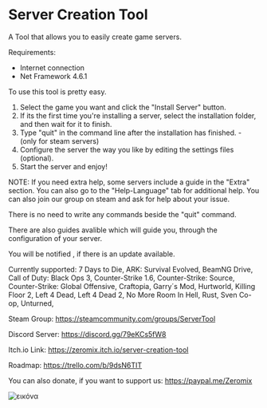 # Server Creation Tool
A Tool that allows you to easily create game servers.

Requirements:
- Internet connection
- Net Framework 4.6.1

To use this tool is pretty easy.

1) Select the game you want and click the "Install Server" button.
2) If its the first time you're installing a server, select the installation folder, and then wait for it to finish.
3) Type "quit" in the command line after the installation has finished. - (only for steam servers)
4) Configure the server the way you like by editing the settings files (optional).
5) Start the server and enjoy!

NOTE: If you need extra help, some servers include a guide in the "Extra" section.
You can also go to the "Help-Language" tab for additional help.
You can also join our group on steam and ask for help about your issue.

There is no need to write any commands beside the "quit" command.

There are also guides avalible which will guide you, through the configuration of your server.

You will be notified , if there is an update available.

Currently supported:
7 Days to Die,
ARK: Survival Evolved,
BeamNG Drive,
Call of Duty: Black Ops 3,
Counter-Strike 1.6,
Counter-Strike: Source,
Counter-Strike: Global Offensive,
Craftopia,
Garry´s Mod,
Hurtworld,
Killing Floor 2,
Left 4 Dead,
Left 4 Dead 2,
No More Room In Hell,
Rust,
Sven Co-op,
Unturned,

Steam Group:
https://steamcommunity.com/groups/ServerTool

Discord Server:
https://discord.gg/79eKCs5fW8

Itch.io Link:
https://zeromix.itch.io/server-creation-tool

Roadmap:
https://trello.com/b/9dsN6TIT

You can also donate, if you want to support us:
https://paypal.me/Zeromix

![εικόνα](https://user-images.githubusercontent.com/55713334/209679233-aac1a304-6e6e-43f4-b22a-73661ae4c309.png)
